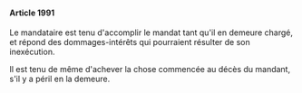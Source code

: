 #### Article 1991

Le mandataire est tenu d'accomplir le mandat tant qu'il en demeure chargé, et répond des dommages-intérêts qui pourraient résulter de son inexécution.

Il est tenu de même d'achever la chose commencée au décès du mandant, s'il y a péril en la demeure.

